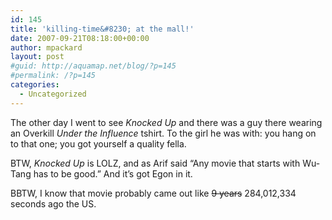 ```yaml
---
id: 145
title: 'killing-time&#8230; at the mall!'
date: 2007-09-21T08:18:00+00:00
author: mpackard
layout: post
#guid: http://aquamap.net/blog/?p=145
#permalink: /?p=145
categories:
  - Uncategorized
---
```

The other day I went to see _Knocked Up_ and there was a guy there wearing an Overkill _Under the Influence_ tshirt. To the girl he was with: you hang on to that one; you got yourself a quality fella.

BTW, _Knocked Up_ is LOLZ, and as Arif said &#8220;Any movie that starts with Wu-Tang has to be good.&#8221; And it&#8217;s got Egon in it.

BBTW, I know that movie probably came out like <del>9 years</del> 284,012,334 seconds ago the US.
